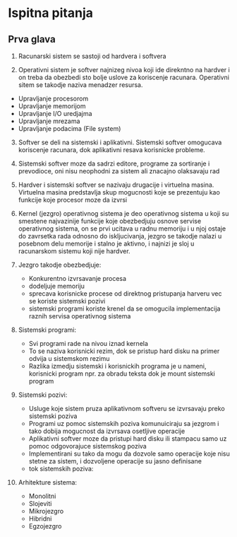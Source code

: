# Ispitna pitanja

## Prva glava 

1. Racunarski sistem se sastoji od hardvera i softvera

2. Operativni sistem je softver najnizeg nivoa koji ide direkntno na hardver i on treba da obezbedi sto bolje uslove za koriscenje racunara. Operativni sitem se takodje naziva menadzer resursa.
- Upravljanje procesorom 
- Upravljanje memorijom
- Upravljanje I/O uredjajma
- Upravljanje mrezama
- Upravljanje podacima (File system)

3. Softver se deli na sistemski i aplikativni. Sistemski softver omogucava koriscenje racunara, dok aplikativni resava korisnicke probleme.

4. Sistemski softver moze da sadrzi editore, programe za sortiranje i prevodioce, oni nisu neophodni za sistem ali znacajno olaksavaju rad

5. Hardver i sistemski softver se nazivaju drugacije i virtuelna masina. Virtuelna masina predstavlja skup mogucnosti koje se prezentuju kao funkcije koje procesor moze da izvrsi

6. Kernel (jezgro) operativnog sistema je deo operativnog sistema u koji su smestene najvazinije funkcije koje obezbedjuju osnove servise operativnog sistema, on se prvi ucitava u radnu memoriju i u njoj ostaje do zavrsetka rada odnosno do iskljucivanja, jezgro se takodje nalazi u posebnom delu memorije i stalno je aktivno, i najnizi je sloj u racunarskom sistemu koji nije hardver.

7. Jezgro takodje obezbedjuje:
    - Konkurentno izvrsavanje procesa
    - dodeljuje memoriju
    - sprecava korisnicke procese od direktnog pristupanja harveru vec se koriste sistemski pozivi
    - sistemski programi koriste krenel da se omogucila implementacija raznih servisa operativnog sistema

8. Sistemski programi:
    - Svi programi rade na nivou iznad kernela
    - To se naziva korisnicki rezim, dok se pristup hard disku na primer odvija u sistemskom rezimu
    - Razlika izmedju sistemski i korisnickih programa je u nameni, korisnicki program npr. za obradu teksta dok je mount sistemski program

9. Sistemski pozivi:
    - Usluge koje sistem pruza aplikativnom softveru se izvrsavaju preko sistemski poziva
    - Programi uz pomoc sistemskih poziva komunuiciraju sa jezgrom i tako dobija mogucnost da izvrsava osetljive operacije
    - Aplikativni softver moze da pristupi hard disku ili stampacu samo uz pomoc odgovorajuce sistemskog poziva
    - Implementirani su tako da mogu da dozvole samo operacije koje nisu stetne za sistem, i dozvoljene operacije su jasno definisane
    - tok sistemskih poziva:

10. Arhitekture sistema:
    - Monolitni
    - Slojeviti
    - Mikrojezgro
    - Hibridni
    - Egzojezgro



